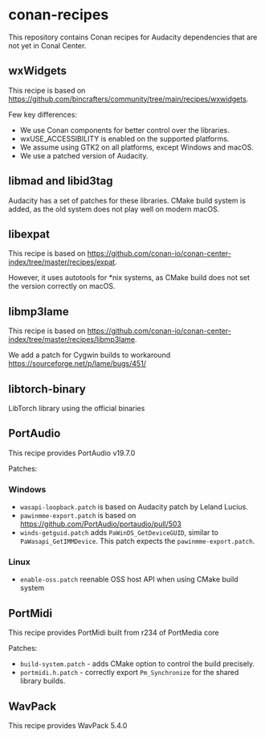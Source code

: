 # conan-recipes

This repository contains Conan recipes for Audacity dependencies that are not yet in Conal Center.

## wxWidgets

This recipe is based on https://github.com/bincrafters/community/tree/main/recipes/wxwidgets.

Few key differences:

* We use Conan components for better control over the libraries.
* wxUSE_ACCESSIBILITY is enabled on the supported platforms.
* We assume using GTK2 on all platforms, except Windows and macOS.
* We use a patched version of Audacity.

## libmad and libid3tag

Audacity has a set of patches for these libraries. CMake build system is added, as the old
system does not play well on modern macOS. 

## libexpat

This recipe is based on https://github.com/conan-io/conan-center-index/tree/master/recipes/expat.

However, it uses autotools for *nix systems, as CMake build does not set the version correctly on macOS.

## libmp3lame

This recipe is based on https://github.com/conan-io/conan-center-index/tree/master/recipes/libmp3lame.

We add a patch for Cygwin builds to workaround https://sourceforge.net/p/lame/bugs/451/ 

## libtorch-binary

LibTorch library using the official binaries

## PortAudio

This recipe provides PortAudio v19.7.0

Patches:

### Windows

* `wasapi-loopback.patch` is based on Audacity patch by Leland Lucius.
* `pawinmme-export.patch` is based on https://github.com/PortAudio/portaudio/pull/503
* `winds-getguid.patch` adds `PaWinDS_GetDeviceGUID`, similar to `PaWasapi_GetIMMDevice`. This patch expects the `pawinmme-export.patch`.
  
### Linux

* `enable-oss.patch` reenable OSS host API when using CMake build system
  
## PortMidi

This recipe provides PortMidi built from r234 of PortMedia core

Patches:

* `build-system.patch` - adds CMake option to control the build precisely.
* `portmidi.h.patch` - correctly export `Pm_Synchronize` for the shared library builds.


## WavPack

This recipe provides WavPack 5.4.0

